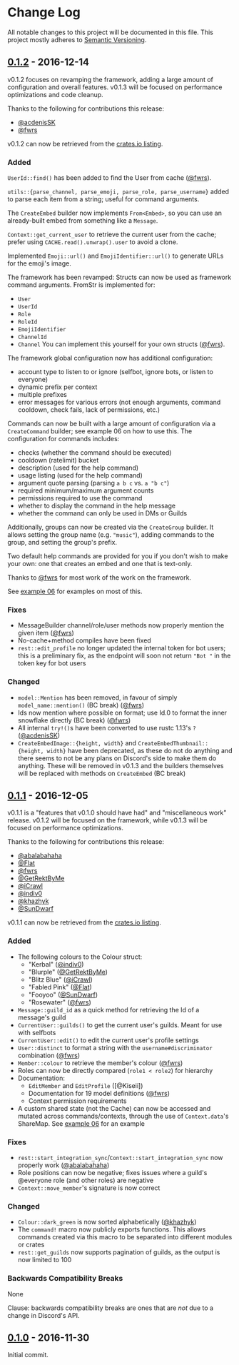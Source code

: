 # Change Log
All notable changes to this project will be documented in this file.
This project mostly adheres to [Semantic Versioning][semver].

## [0.1.2] - 2016-12-14

v0.1.2 focuses on revamping the framework, adding a large amount of
configuration and overall features. v0.1.3 will be focused on performance
optimizations and code cleanup.

Thanks to the following for contributions this release:

- [@acdenisSK]
- [@fwrs]

v0.1.2 can now be retrieved from the [crates.io listing].

### Added

`UserId::find()` has been added to find the User from cache ([@fwrs]).

`utils::{parse_channel, parse_emoji, parse_role, parse_username}` added to parse
each item from a string; useful for command arguments.

The `CreateEmbed` builder now implements `From<Embed>`, so you can use an
  already-built embed from something like a `Message`.

`Context::get_current_user` to retrieve the current user from the cache; prefer
using `CACHE.read().unwrap().user` to avoid a clone.

Implemented `Emoji::url()` and `EmojiIdentifier::url()` to generate URLs for the
emoji's image.



The framework has been revamped:
Structs can now be used as framework command arguments. FromStr is implemented
for:
- `User`
- `UserId`
- `Role`
- `RoleId`
- `EmojiIdentifier`
- `ChannelId`
- `Channel`
You can implement this yourself for your own structs ([@fwrs]).

The framework global configuration now has additional configuration:

- account type to listen to or ignore (selfbot, ignore bots, or listen to
  everyone)
- dynamic prefix per context
- multiple prefixes
- error messages for various errors (not enough arguments, command cooldown,
  check fails, lack of permissions, etc.)

Commands can now be built with a large amount of configuration via a
`CreateCommand` builder; see example 06 on how to use this. The configuration
for commands includes:

- checks (whether the command should be executed)
- cooldown (ratelimit) bucket
- description (used for the help command)
- usage listing (used for the help command)
- argument quote parsing (parsing `a b c` vs. `a "b c"`)
- required minimum/maximum argument counts
- permissions required to use the command
- whether to display the command in the help message
- whether the command can only be used in DMs or Guilds

Additionally, groups can now be created via the `CreateGroup` builder. It allows
setting the group name (e.g. `"music"`), adding commands to the group, and
setting the group's prefix.

Two default help commands are provided for you if you don't wish to make your
own: one that creates an embed and one that is text-only.


Thanks to [@fwrs] for most work of the work on the framework.

See [example 06][v0.1.2:example 06] for examples on most of this.


### Fixes

- MessageBuilder channel/role/user methods now properly mention the given
  item ([@fwrs])
- No-cache+method compiles have been fixed
- `rest::edit_profile` no longer updated the internal token for bot users; this
  is a preliminary fix, as the endpoint will soon not return `"Bot "` in the
  token key for bot users

### Changed

- `model::Mention` has been removed, in favour of simply
  `model_name::mention()` (BC break) ([@fwrs])
- Ids now mention where possible on format; use Id.0 to format the inner
  snowflake directly (BC break) ([@fwrs])
- All internal `try!()`s have been converted to use rustc 1.13's `?`
  ([@acdenisSK])
- `CreateEmbedImage::{height, width}` and
  `CreateEmbedThumbnail::{height, width}` have been deprecated, as these do
  not do anything and there seems to not be any plans on Discord's side to make
  them do anything. These will be removed in v0.1.3 and the builders themselves
  will be replaced with methods on `CreateEmbed` (BC break)

## [0.1.1] - 2016-12-05

v0.1.1 is a "features that v0.1.0 should have had" and "miscellaneous work"
release. v0.1.2 will be focused on the framework, while v0.1.3 will be focused
on performance optimizations.

Thanks to the following for contributions this release:

- [@abalabahaha]
- [@Flat]
- [@fwrs]
- [@GetRektByMe]
- [@iCrawl]
- [@indiv0]
- [@khazhyk]
- [@SunDwarf]

v0.1.1 can now be retrieved from the [crates.io listing].

### Added

- The following colours to the Colour struct:
  - "Kerbal" ([@indiv0])
  - "Blurple" ([@GetRektByMe])
  - "Blitz Blue" ([@iCrawl])
  - "Fabled Pink" ([@Flat])
  - "Fooyoo" ([@SunDwarf])
  - "Rosewater" ([@fwrs])
- `Message::guild_id` as a quick method for retrieving the Id of a message's guild
- `CurrentUser::guilds()` to get the current user's guilds. Meant for use with
  selfbots
- `CurrentUser::edit()` to edit the current user's profile settings
- `User::distinct` to format a string with the `username#discriminator`
  combination ([@fwrs])
- `Member::colour` to retrieve the member's colour ([@fwrs])
- Roles can now be directly compared (`role1 < role2`) for hierarchy
- Documentation:
  - `EditMember` and `EditProfile` ([@Kiseii])
  - Documentation for 19 model definitions ([@fwrs])
  - Context permission requirements
- A custom shared state (not the Cache) can now be accessed and mutated across
  commands/contexts, through the use of `Context.data`'s ShareMap. See
  [example 06][v0.1.1:example 06] for an example

### Fixes

- `rest::start_integration_sync`/`Context::start_integration_sync` now properly
  work ([@abalabahaha])
- Role positions can now be negative; fixes issues where a guild's @everyone
  role (and other roles) are negative
- `Context::move_member`'s signature is now correct

### Changed

- `Colour::dark_green` is now sorted alphabetically ([@khazhyk])
- The `command!` macro now publicly exports functions. This allows commands
  created via this macro to be separated into different modules or crates
- `rest::get_guilds` now supports pagination of guilds, as the output is now
  limited to 100

### Backwards Compatibility Breaks

None

Clause: backwards compatibility breaks are ones that are _not_ due to a change
in Discord's API.


## [0.1.0] - 2016-11-30

Initial commit.

[0.1.2]: https://github.com/zeyla/serenity.rs/compare/v0.1.1...v0.1.2
[0.1.1]: https://github.com/zeyla/serenity.rs/compare/v0.1.0...v0.1.1
[0.1.0]: https://github.com/zeyla/serenity.rs/tree/403d65d5e98bdfa9f0c018610000c4a0b0c7d8d5
[crates.io listing]: https://crates.io/crates/serenity
[semver]: http://semver.org
[v0.1.2:example 06]: https://github.com/zeyla/serenity.rs/tree/5a3665a9951c023e3e6ea688844558b7f8b5fb6e/examples/06_command_framework
[v0.1.1:example 06]: https://github.com/zeyla/serenity.rs/tree/ccb9d16e5dbe965e5a604e1cb402cd3bc7de0df5/examples/06_command_framework

[@abalabahaha]: https://github.com/abalabahaha
[@acdenisSK]: https://github.com/acdenisSK
[@Flat]: https://github.com/Flat
[@fwrs]: https://github.com/fwrs
[@GetRektByMe]: https://github.com/GetRektByMe
[@iCrawl]: https://github.com/iCrawl
[@indiv0]: https://github.com/indiv0
[@khazhyk]: https://github.com/khazhyk
[@SunDwarf]: https://github.com/SunDwarf
